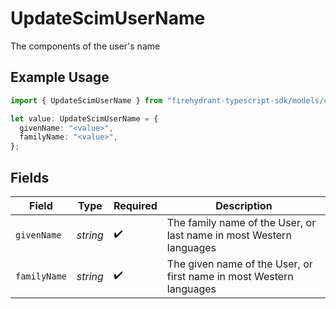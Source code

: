# UpdateScimUserName

The components of the user's name

## Example Usage

```typescript
import { UpdateScimUserName } from "firehydrant-typescript-sdk/models/components";

let value: UpdateScimUserName = {
  givenName: "<value>",
  familyName: "<value>",
};
```

## Fields

| Field                                                               | Type                                                                | Required                                                            | Description                                                         |
| ------------------------------------------------------------------- | ------------------------------------------------------------------- | ------------------------------------------------------------------- | ------------------------------------------------------------------- |
| `givenName`                                                         | *string*                                                            | :heavy_check_mark:                                                  | The family name of the User, or last name in most Western languages |
| `familyName`                                                        | *string*                                                            | :heavy_check_mark:                                                  | The given name of the User, or first name in most Western languages |